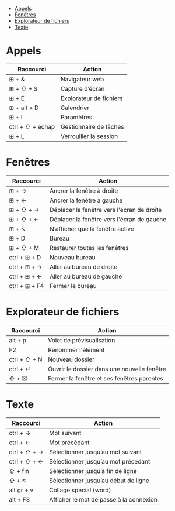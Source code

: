 - [Appels](#appels)
- [Fenêtres](#fenêtres)
- [Explorateur de fichiers](#explorateur-de-fichiers)
- [Texte](#texte)

# Appels
|Raccourci|Action|
|-|-|
|⊞ + &|Navigateur web|
|⊞ + ⇧ + S|Capture d’écran|
|⊞ + E|Explorateur de fichiers|
|⊞ + alt + D|Calendrier|
|⊞ + I|Paramètres|
|ctrl + ⇧ + echap|Gestionnaire de tâches|
|⊞ + L|Verrouiller la session|

# Fenêtres
|Raccourci|Action|
|-|-|
|⊞ + →|Ancrer la fenêtre à droite|
|⊞ + ←|Ancrer la fenêtre à gauche|
|⊞ + ⇧ + →|Déplacer la fenêtre vers l'écran de droite|
|⊞ + ⇧ + ←|Déplacer la fenêtre vers l'écran de gauche|
|⊞ + ↖|N’afficher que la fenêtre active|
|⊞ + D|Bureau|
|⊞ + ⇧ + M|Restaurer toutes les fenêtres|
|ctrl + ⊞ + D|Nouveau bureau|
|ctrl + ⊞ + →|Aller au bureau de droite|
|ctrl + ⊞ + ←|Aller au bureau de gauche|
|ctrl + ⊞ + F4|Fermer le bureau|


# Explorateur de fichiers
|Raccourci|Action|
|-|-|
|alt + p|Volet de prévisualisation |
|F2|Renommer l'élément|
|ctrl + ⇧ + N|Nouveau dossier|
|ctrl + ↵|Ouvrir le dossier dans une nouvelle fenêtre|
|⇧ + ☒|Fermer la fenêtre et ses fenêtres parentes|

# Texte
|Raccourci|Action|
|-|-|
|ctrl + →|Mot suivant|
|ctrl + ←|Mot précédant|
|ctrl + ⇧ + →|Sélectionner jusqu’au mot suivant|
|ctrl + ⇧ + ←|Sélectionner jusqu’au mot précédant|
|⇧ + fin|Sélectionner jusqu’à fin de ligne|
|⇧ + ↖|Sélectionner jusqu’au début de ligne|
|alt gr + v|Collage spécial (word)|
|alt + F8|Afficher le mot de passe à la connexion|
